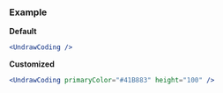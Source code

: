 ### Example

**Default**
```jsx
<UndrawCoding />
```

**Customized**
```jsx
<UndrawCoding primaryColor="#41B883" height="100" />
```
